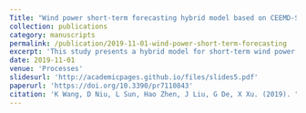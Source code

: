 ```yaml
---
Title: "Wind power short-term forecasting hybrid model based on CEEMD-SE method"
collection: publications
category: manuscripts
permalink: /publication/2019-11-01-wind-power-short-term-forecasting
excerpt: 'This study presents a hybrid model for short-term wind power forecasting using the CEEMD-SE method.'
date: 2019-11-01
venue: 'Processes'
slidesurl: 'http://academicpages.github.io/files/slides5.pdf'
paperurl: 'https://doi.org/10.3390/pr7110843'
citation: 'K Wang, D Niu, L Sun, Hao Zhen, J Liu, G De, X Xu. (2019). "Wind power short-term forecasting hybrid model based on CEEMD-SE method." <i>Processes</i>. 7(11), 843.'
---
```

